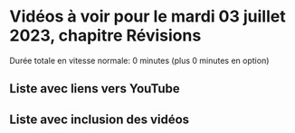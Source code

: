 
# Vidéos à voir pour le mardi 03 juillet 2023, chapitre Révisions

Durée totale en vitesse normale: 0 minutes (plus 0 minutes en option)

## Liste avec liens vers YouTube


## Liste avec inclusion des vidéos

